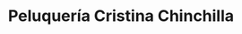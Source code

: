 ---
title: "Peluquería Cristina Chinchilla"
url: /atarfe/peluqueria-cristina-chinchilla/
shop: peluquería
---